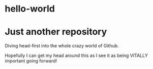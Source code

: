 # hello-world
Just another repository
===============

Diving head-first into the whole crazy world of Github.

Hopefully I can get my head around this as I see it as being VITALLY important going forward!
